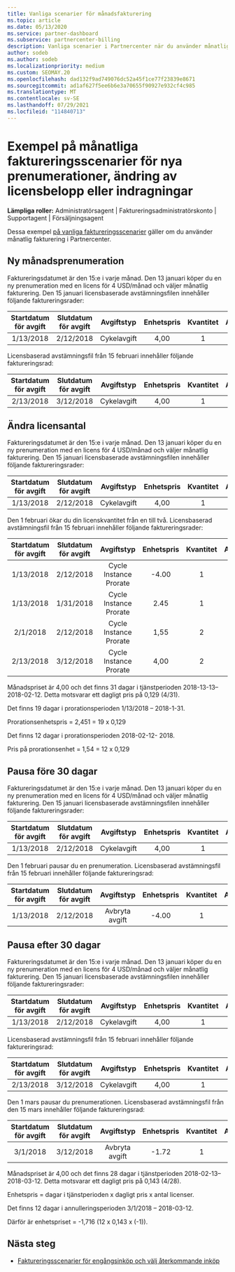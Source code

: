 ```yaml
---
title: Vanliga scenarier för månadsfakturering
ms.topic: article
ms.date: 05/13/2020
ms.service: partner-dashboard
ms.subservice: partnercenter-billing
description: Vanliga scenarier i Partnercenter när du använder månatlig fakturering – omfattar att lägga till nya prenumerationer, ändra licenskvantitet och pausa prenumerationer.
author: sodeb
ms.author: sodeb
ms.localizationpriority: medium
ms.custom: SEOMAY.20
ms.openlocfilehash: dad132f9ad749076dc52a45f1ce77f23839e8671
ms.sourcegitcommit: ad1af627f5ee6b6e3a70655f90927e932cf4c985
ms.translationtype: MT
ms.contentlocale: sv-SE
ms.lasthandoff: 07/29/2021
ms.locfileid: "114840713"
---
```

# <a name="sample-monthly-billing-scenarios-for-new-subscriptions-changing-license-amounts-or-suspensions"></a>Exempel på månatliga faktureringsscenarier för nya prenumerationer, ändring av licensbelopp eller indragningar

**Lämpliga roller:** Administratörsagent | Faktureringsadministratörskonto | Supportagent | Försäljningsagent

Dessa exempel [på vanliga faktureringsscenarier](common-billing-scenarios.md) gäller om du använder månatlig fakturering i Partnercenter.

## <a name="new-monthly-subscription"></a>Ny månadsprenumeration

Faktureringsdatumet är den 15:e i varje månad. Den 13 januari köper du en ny prenumeration med en licens för 4 USD/månad och väljer månatlig fakturering. Den 15 januari licensbaserade avstämningsfilen innehåller följande faktureringsrader:

|Startdatum för avgift |Slutdatum för avgift |Avgiftstyp |Enhetspris |Kvantitet |Amount |
|       :---:      |    :---:       | :---:      |:---:      |:---:    |:---:  |
|1/13/2018         |2/12/2018    |Cykelavgift   |4,00       |1        |4,00 |

Licensbaserad avstämningsfil från 15 februari innehåller följande faktureringsrad:

|Startdatum för avgift |Slutdatum för avgift |Avgiftstyp |Enhetspris |Kvantitet |Amount |
|       :---:      |    :---:       | :---:      |:---:      |:---:    |:---:  |
|2/13/2018         |3/12/2018    |Cykelavgift   |4,00       |1        |4,00 |

## <a name="change-license-quantity"></a>Ändra licensantal

Faktureringsdatumet är den 15:e i varje månad. Den 13 januari köper du en ny prenumeration med en licens för 4 USD/månad och väljer månatlig fakturering. Den 15 januari licensbaserade avstämningsfilen innehåller följande faktureringsrader:

|Startdatum för avgift |Slutdatum för avgift |Avgiftstyp |Enhetspris |Kvantitet |Amount |
|       :---:      |    :---:       | :---:      |:---:      |:---:    |:---:  |
|1/13/2018         |2/12/2018    |Cykelavgift   |4,00       |1        |4,00    |

Den 1 februari ökar du din licenskvantitet från en till två. Licensbaserad avstämningsfil från 15 februari innehåller följande faktureringsrader:

|Startdatum för avgift |Slutdatum för avgift |Avgiftstyp |Enhetspris |Kvantitet |Amount |
|       :---:      |    :---:       | :---:      |:---:      |:---:    |:---:  |
| 1/13/2018        |2/12/2018    |Cycle Instance Prorate   |-4.00       |1        |-4.00   |
|1/13/2018         |1/31/2018    | Cycle Instance Prorate   |2.45       |1        |2.45    |
|2/1/2018         |2/12/2018    | Cycle Instance Prorate   |1,55       |2        |3.10    |
|2/13/2018         |3/12/2018    | Cycle Instance Prorate   |4,00       |2        |8.00    |

Månadspriset är 4,00 och det finns 31 dagar i tjänstperioden 2018-13-13– 2018-02-12. Detta motsvarar ett dagligt pris på 0,129 (4/31).

Det finns 19 dagar i prorationsperioden 1/13/2018 – 2018-1-31.

Prorationsenhetspris = 2,451 = 19 x 0,129

Det finns 12 dagar i prorationsperioden 2018-02-12- 2018.

Pris på prorationsenhet = 1,54 = 12 x 0,129

## <a name="suspend-before-30-days"></a>Pausa före 30 dagar

Faktureringsdatumet är den 15:e i varje månad. Den 13 januari köper du en ny prenumeration med en licens för 4 USD/månad och väljer månatlig fakturering. Den 15 januari licensbaserade avstämningsfilen innehåller följande faktureringsrader:

|Startdatum för avgift |Slutdatum för avgift |Avgiftstyp |Enhetspris |Kvantitet |Amount |
|       :---:      |    :---:       | :---:      |:---:      |:---:    |:---:  |
|1/13/2018         |2/12/2018    |Cykelavgift   |4,00       |1        |4,00    |

Den 1 februari pausar du en prenumeration. Licensbaserad avstämningsfil från 15 februari innehåller följande faktureringsrad:

|Startdatum för avgift |Slutdatum för avgift |Avgiftstyp |Enhetspris |Kvantitet |Amount |
|       :---:      |    :---:       | :---:      |:---:      |:---:    |:---:  |
1/13/2018|2/12/2018|Avbryta avgift|-4.00|1|-4.00

## <a name="suspend-after-30-days"></a>Pausa efter 30 dagar

Faktureringsdatumet är den 15:e i varje månad. Den 13 januari köper du en ny prenumeration med en licens för 4 USD/månad och väljer månatlig fakturering. Den 15 januari licensbaserade avstämningsfilen innehåller följande faktureringsrader:

|Startdatum för avgift |Slutdatum för avgift |Avgiftstyp |Enhetspris |Kvantitet |Amount |
|       :---:      |    :---:       | :---:      |:---:      |:---:    |:---:  |
1/13/2018|2/12/2018|Cykelavgift|4,00|1|4,00

Licensbaserad avstämningsfil från 15 februari innehåller följande faktureringsrad:

|Startdatum för avgift |Slutdatum för avgift |Avgiftstyp |Enhetspris |Kvantitet |Amount |
|       :---:      |    :---:       | :---:      |:---:      |:---:    |:---:  |
2/13/2018|3/12/2018|Cykelavgift|4,00|1|4,00

Den 1 mars pausar du prenumerationen. Licensbaserad avstämningsfil från den 15 mars innehåller följande faktureringsrad:

|Startdatum för avgift |Slutdatum för avgift |Avgiftstyp |Enhetspris |Kvantitet |Amount |
|       :---:      |    :---:       | :---:      |:---:      |:---:    |:---:  |
3/1/2018|3/12/2018|Avbryta avgift|-1.72|1|-1.72

Månadspriset är 4,00 och det finns 28 dagar i tjänstperioden 2018-02-13– 2018-03-12. Detta motsvarar ett dagligt pris på 0,143 (4/28).

Enhetspris = dagar i tjänstperioden x dagligt pris x antal licenser.

Det finns 12 dagar i annulleringsperioden 3/1/2018 – 2018-03-12.

Därför är enhetspriset = -1,716 (12 x 0,143 x (-1)).

## <a name="next-steps"></a>Nästa steg

- [Faktureringsscenarier för engångsinköp och välj återkommande inköp](common-billing-scenarios-onetime-recurring.md)